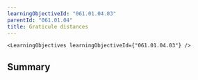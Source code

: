 ```yaml
---
learningObjectiveId: "061.01.04.03"
parentId: "061.01.04"
title: Graticule distances
---
```


```tsx eval
<LearningObjectives learningObjectiveId={"061.01.04.03"} />
```

## Summary
